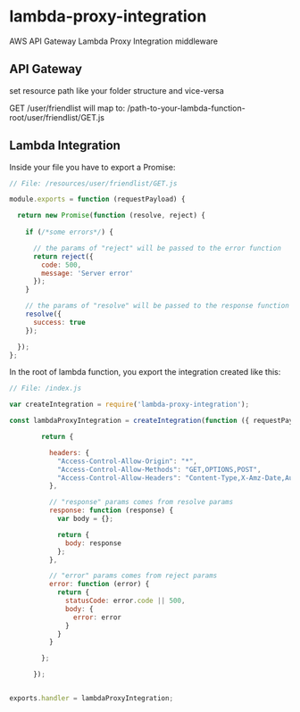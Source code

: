 # lambda-proxy-integration
AWS API Gateway Lambda Proxy Integration middleware

## API Gateway
set resource path like your folder structure and vice-versa

GET /user/friendlist
will map to:
/path-to-your-lambda-function-root/user/friendlist/GET.js

## Lambda Integration
Inside your file you have to export a Promise:

```javascript
// File: /resources/user/friendlist/GET.js

module.exports = function (requestPayload) {

  return new Promise(function (resolve, reject) {
  
    if (/*some errors*/) {

      // the params of "reject" will be passed to the error function
      return reject({
        code: 500,
        message: 'Server error'
      });
    }

    // the params of "resolve" will be passed to the response function
    resolve({
      success: true
    });

  });
};

```

In the root of lambda function, you export the integration created like this:

```javascript
// File: /index.js

var createIntegration = require('lambda-proxy-integration');

const lambdaProxyIntegration = createIntegration(function ({ requestPayload }) {

        return {

          headers: {
            "Access-Control-Allow-Origin": "*",
            "Access-Control-Allow-Methods": "GET,OPTIONS,POST",
            "Access-Control-Allow-Headers": "Content-Type,X-Amz-Date,Authorization,X-Api-Key,X-Amz-Security-Token"
          },

          // "response" params comes from resolve params
          response: function (response) {
            var body = {};

            return {
              body: response
            };
          },

          // "error" params comes from reject params
          error: function (error) {
            return {
              statusCode: error.code || 500,
              body: {
                error: error
              }
            }
          }

        };

      });


exports.handler = lambdaProxyIntegration;
```

